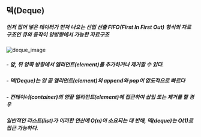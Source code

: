 ## 덱(Deque)

##### 먼저 집어 넣은 데이터가 먼저 나오는 선입 선출 FIFO(First In First Out) 형식의 자료구조인 큐의 동작이 양방향에서 가능한 자료구조

![deque_image](https://t1.daumcdn.net/cfile/tistory/99DEB94D5C47326713)

##### - 앞, 뒤 양쪽 방향에서 엘리먼트(element)를 추가하거나 제거할 수 있다.

##### - 덱(Deque)는 양 끝 엘리먼트(element)의 append와 pop이 압도적으로 빠르다

##### - 컨테이너(container)의 양끝 엘리먼트(element)에 접근하여 삽입 또는 제거를 할 경우

##### 일반적인 리스트(list)가 이러한 연산에 O(n)이 소요되는 데 반해, 덱(deque)는 O(1)로 접근 가능하다.

